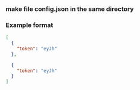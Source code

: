 ### make file config.json in the same directory

### Example format

```json
[
  {
    "token": "eyJh"
  },

  {
    "token": "eyJh"
  }
]
```
